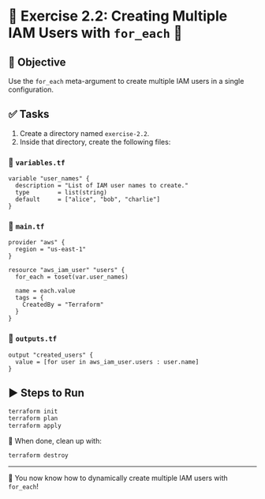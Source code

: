 # 🧪 Exercise 2.2: Creating Multiple IAM Users with `for_each` 👥

## 🎯 Objective

Use the `for_each` meta-argument to create multiple IAM users in a single configuration.

## ✅ Tasks

1. Create a directory named `exercise-2.2`.
2. Inside that directory, create the following files:

### 📄 `variables.tf`

```hcl
variable "user_names" {
  description = "List of IAM user names to create."
  type        = list(string)
  default     = ["alice", "bob", "charlie"]
}
```

### 📄 `main.tf`

```hcl
provider "aws" {
  region = "us-east-1"
}

resource "aws_iam_user" "users" {
  for_each = toset(var.user_names)

  name = each.value
  tags = {
    CreatedBy = "Terraform"
  }
}
```

### 📄 `outputs.tf`

```hcl
output "created_users" {
  value = [for user in aws_iam_user.users : user.name]
}
```

## ▶️ Steps to Run

```bash
terraform init
terraform plan
terraform apply
```

🧼 When done, clean up with:

```bash
terraform destroy
```

---

🙌 You now know how to dynamically create multiple IAM users with `for_each`!
